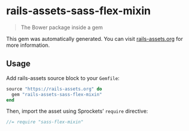 # rails-assets-sass-flex-mixin

> The Bower package inside a gem

This gem was automatically generated. You can visit [rails-assets.org](https://rails-assets.org) for more information.

## Usage

Add rails-assets source block to your `Gemfile`:

```ruby
source "https://rails-assets.org" do
  gem "rails-assets-sass-flex-mixin"
end

```

Then, import the asset using Sprockets’ `require` directive:

```js
//= require "sass-flex-mixin"
```
